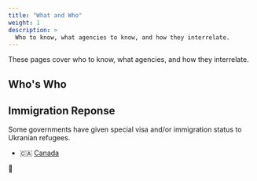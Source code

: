 ```yaml
---
title: "What and Who"
weight: 1
description: >
  Who to know, what agencies to know, and how they interrelate.
---
```


These pages cover who to know, what agencies, and how they
interrelate.

## Who's Who

## Immigration Reponse

Some governments have given special visa and/or immigration status to Ukranian refugees. 

* 🇨🇦 [Canada](https://www.international.gc.ca/world-monde/issues_development-enjeux_developpement/response_conflict-reponse_conflits/crisis-crises/ukraine-fund-fonds.aspx?lang=eng)

🌻
